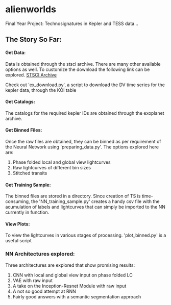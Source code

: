 # alienworlds
Final Year Project: Technosignatures in Kepler and TESS data...

## The Story So Far:

#### Get Data: 
Data is obtained through the stsci archive. There are many other available options as well. To customize the download the following link can be explored.
[STSCI Archive](https://archive.stsci.edu/pub/kepler/)

Check out 'ex_download.py', a script to download the DV time series for the kepler data, through the KOI table

#### Get Catalogs: 
The catalogs for the required kepler IDs are obtained through the exoplanet archive.

#### Get Binned Files: 
Once the raw files are obtained, they can be binned as per requirement of the Neural Network using 'preparing_data.py'. The options explored here are:
1. Phase folded local and global view lightcurves
2. Raw lightcurves of different bin sizes
3. Stitched transits

#### Get Training Sample:
The binned files are stored in a directory. Since creation of TS is time-consuming, the 'NN_training_sample.py' creates a handy csv file with the acumulation
of labels and lightcurves that can simply be imported to the NN currently in function.

#### View Plots:
To view the lightcurves in various stages of processing. 'plot_binned.py' is a useful script

### NN Architectures explored:
Three architectures are explored that show promising results:
1. CNN with local and global view input on phase folded LC
2. VAE with raw input
3. A take on the Inception-Resnet Module with raw input
4. A not so good attempt at RNN
5. Fairly good answers with a semantic segmentation approach
